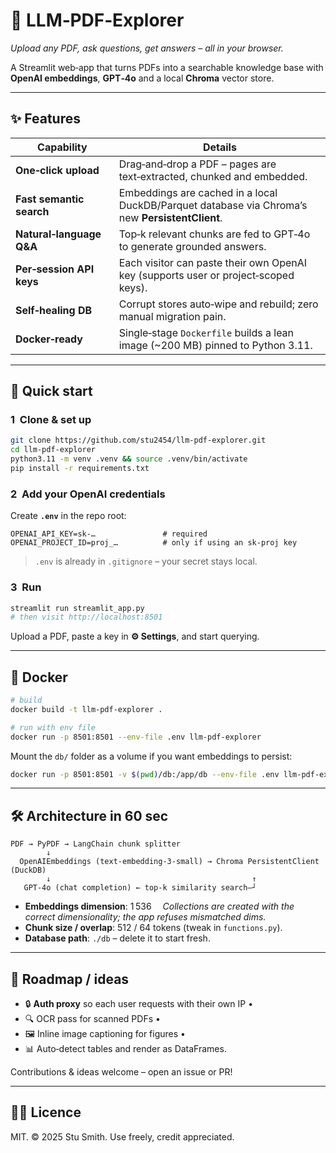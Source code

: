 # 📰 LLM‑PDF‑Explorer

*Upload any PDF, ask questions, get answers – all in your browser.*

A Streamlit web‑app that turns PDFs into a searchable knowledge base with **OpenAI embeddings**, **GPT‑4o** and a local **Chroma** vector store.

---

## ✨ Features

| Capability                | Details                                                                                         |
| ------------------------- | ----------------------------------------------------------------------------------------------- |
| **One‑click upload**      | Drag‑and‑drop a PDF – pages are text‑extracted, chunked and embedded.                           |
| **Fast semantic search**  | Embeddings are cached in a local DuckDB/Parquet database via Chroma’s new **PersistentClient**. |
| **Natural‑language Q\&A** | Top‑k relevant chunks are fed to GPT‑4o to generate grounded answers.                           |
| **Per‑session API keys**  | Each visitor can paste their own OpenAI key (supports user or project‑scoped keys).             |
| **Self‑healing DB**       | Corrupt stores auto‑wipe and rebuild; zero manual migration pain.                               |
| **Docker‑ready**          | Single‑stage `Dockerfile` builds a lean image (\~200 MB) pinned to Python 3.11.                 |

---

## 🚀 Quick start

### 1  Clone & set up

```bash
git clone https://github.com/stu2454/llm-pdf-explorer.git
cd llm-pdf-explorer
python3.11 -m venv .venv && source .venv/bin/activate
pip install -r requirements.txt
```

### 2  Add your OpenAI credentials

Create **`.env`** in the repo root:

```env
OPENAI_API_KEY=sk-…               # required
OPENAI_PROJECT_ID=proj_…          # only if using an sk-proj key
```

> `.env` is already in `.gitignore` – your secret stays local.

### 3  Run

```bash
streamlit run streamlit_app.py
# then visit http://localhost:8501
```

Upload a PDF, paste a key in **⚙️ Settings**, and start querying.

---

## 🐳 Docker

```bash
# build
docker build -t llm-pdf-explorer .

# run with env file
docker run -p 8501:8501 --env-file .env llm-pdf-explorer
```

Mount the `db/` folder as a volume if you want embeddings to persist:

```bash
docker run -p 8501:8501 -v $(pwd)/db:/app/db --env-file .env llm-pdf-explorer
```

---

## 🛠️ Architecture in 60 sec

```
PDF → PyPDF → LangChain chunk splitter
        ↓
  OpenAIEmbeddings (text-embedding‑3‑small) → Chroma PersistentClient (DuckDB)
        ↓                                             ↑
   GPT‑4o (chat completion) ← top‑k similarity search—┘
```

* **Embeddings dimension**: 1 536  *Collections are created with the correct dimensionality; the app refuses mismatched dims.*
* **Chunk size / overlap**: 512 / 64 tokens (tweak in `functions.py`).
* **Database path**: `./db` – delete it to start fresh.

---

## 📝 Roadmap / ideas

* 🔒 **Auth proxy** so each user requests with their own IP •
* 🔍 OCR pass for scanned PDFs •
* 🖼️ Inline image captioning for figures •
* 📊 Auto‑detect tables and render as DataFrames.

Contributions & ideas welcome – open an issue or PR!

---

## 🧑‍⚖️ Licence

MIT.  © 2025 Stu Smith.  Use freely, credit appreciated.

